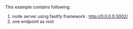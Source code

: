 This example contains following:

1) node server using fastify framework : http://0.0.0.0:3002/
2) one endpoint as root